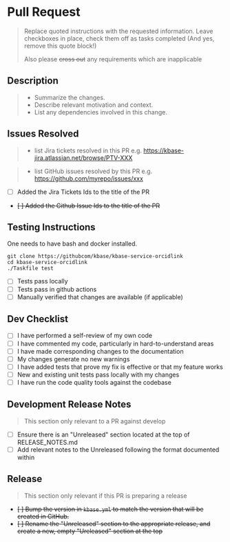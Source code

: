 # Pull Request

> Replace quoted instructions with the requested information.
> Leave checkboxes in place, check them off as tasks completed
> (And yes, remove this quote block!)
> 
> Also please ~~cross out~~ any requirements which are inapplicable

## Description

> * Summarize the changes.
> * Describe relevant motivation and context.
> * List any dependencies involved in this change.

## Issues Resolved

> * list Jira tickets resolved in this PR
>   e.g.  https://kbase-jira.atlassian.net/browse/PTV-XXX

> * list GitHub issues resolved by this PR
>   e.g. https://github.com/myrepo/issues/xxx

* [ ] Added the Jira Tickets Ids to the title of the PR
* ~~[ ] Added the Github Issue Ids to the title of the PR~~


## Testing Instructions

One needs to have bash and docker installed.

```
git clone https://githubcom/kbase/kbase-service-orcidlink
cd kbase-service-orcidlink
./Taskfile test
```
  
* [ ] Tests pass locally
* [ ] Tests pass in github actions
* [ ] Manually verified that changes are available (if applicable)

## Dev Checklist

* [ ] I have performed a self-review of my own code
* [ ] I have commented my code, particularly in hard-to-understand areas
* [ ] I have made corresponding changes to the documentation
* [ ] My changes generate no new warnings
* [ ] I have added tests that prove my fix is effective or that my feature works
* [ ] New and existing unit tests pass locally with my changes
* [ ] I have run the code quality tools against the codebase

## Development Release Notes

> This section only relevant to a PR against develop

* [ ] Ensure there is an "Unreleased" section located at the top of RELEASE_NOTES.md
* [ ] Add relevant notes to the Unreleased following the format documented within

## Release

> This section only relevant if this PR is preparing a release

* ~~[ ] Bump the version in `kbase.yml` to match the version that will be created in GitHub.~~
* ~~[ ] Rename the "Unreleased" section to the appropriate release, and create a new, empty "Ureleased" section at the top~~
